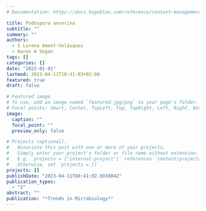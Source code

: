 ```yaml
---
# Documentation: https://docs.hugoblox.com/reference/content-management/

title: Podospora anserina
subtitle: ""
summary: ""
authors:
  - S Lorena Ament-Velásquez
  - Aaron A Vogan
tags: []
categories: []
date: "2022-01-01"
lastmod: 2023-04-11T10:41:03+02:00
featured: true
draft: false

# Featured image
# To use, add an image named `featured.jpg/png` to your page's folder.
# Focal points: Smart, Center, TopLeft, Top, TopRight, Left, Right, BottomLeft, Bottom, BottomRight.
image:
  caption: ""
  focal_point: ""
  preview_only: false

# Projects (optional).
#   Associate this post with one or more of your projects.
#   Simply enter your project's folder or file name without extension.
#   E.g. `projects = ["internal-project"]` references `content/project/deep-learning/index.md`.
#   Otherwise, set `projects = []`.
projects: []
publishDate: "2023-04-11T08:41:02.893804Z"
publication_types:
  - "2"
abstract: ""
publication: "*Trends in Microbiology*"
---
```

